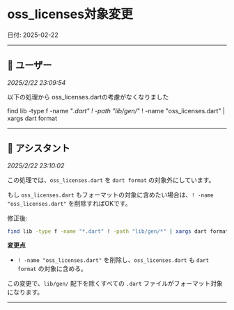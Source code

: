 # oss_licenses対象変更

日付: 2025-02-22

---

## 👤 ユーザー
*2025/2/22 23:09:54*

以下の処理から oss_licenses.dartの考慮がなくなりました

find lib -type f -name "*.dart" ! -path "lib/gen/*" ! -name "oss_licenses.dart" | xargs dart format

---

## 🤖 アシスタント
*2025/2/22 23:10:02*

この処理では、`oss_licenses.dart` を `dart format` の対象外にしています。

もし `oss_licenses.dart` もフォーマットの対象に含めたい場合は、`! -name "oss_licenses.dart"` を削除すればOKです。

修正後:
```sh
find lib -type f -name "*.dart" ! -path "lib/gen/*" | xargs dart format
```

**変更点**
- `! -name "oss_licenses.dart"` を削除し、`oss_licenses.dart` も `dart format` の対象に含める。

この変更で、`lib/gen/` 配下を除くすべての `.dart` ファイルがフォーマット対象になります。

---
